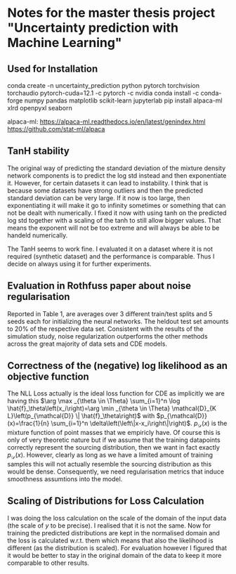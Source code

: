 # Notes for the master thesis project "Uncertainty prediction with Machine Learning"

## Used for Installation

conda create -n uncertainty_prediction python pytorch torchvision torchaudio pytorch-cuda=12.1 -c pytorch -c nvidia
conda install -c conda-forge numpy pandas matplotlib scikit-learn jupyterlab
pip install alpaca-ml xlrd openpyxl seaborn

alpaca-ml: <https://alpaca-ml.readthedocs.io/en/latest/genindex.html> <https://github.com/stat-ml/alpaca>

## TanH stability

The original way of predicting the standard deviation of the mixture density network components is to predict the log std instead and then exponentiate it. However, for certain datasets it can lead to instability. I think that is because some datasets have strong outliers and then the predicted standard deviation can be very large. If it now is too large, then exponentiating it will make it go to infinity sometimes or something that can not be dealt with numerically. I fixed it now with using tanh on the predicted log std together with a scaling of the tanh to still allow bigger values. That means the exponent will not be too extreme and will always be able to be handeld numerically.

The TanH seems to work fine. I evaluated it on a dataset where it is not required (synthetic dataset) and the performance is comparable. Thus I decide on always using it for further experiments.

## Evaluation in Rothfuss paper about noise regularisation

Reported in Table 1, are averages over 3 different train/test splits and 5 seeds each for initializing the neural networks. The heldout test set amounts to 20% of the respective data set. Consistent with the results of the simulation study, noise regularization outperforms the other methods across the great majority of data sets and CDE models.

## Correctness of the (negative) log likelihood as an objective function

The NLL Loss actually is the ideal loss function for CDE as implicitly we are having this $\arg \max _{\theta \in \Theta} \sum_{i=1}^n \log \hat{f}_\theta\left(x_i\right)=\arg \min _{\theta \in \Theta} \mathcal{D}_{K L}\left(p_{\mathcal{D}} \| \hat{f}_\theta\right)$ with $p_{\mathcal{D}}(x)=\frac{1}{n} \sum_{i=1}^n \delta\left(\left\|x-x_i\right\|\right)$. $p_{\mathcal{D}}(x)$ is the mixture function of point masses that we empiricly have. Of course this is only of very theoretic nature but if we assume that the training datapoints correctly represent the sourcing distribution, then we want in fact exactly $p_{\mathcal{D}}(x)$. However, clearly as long as we have a limited amount of training samples this will not actually resemble the sourcing distribution as this would be dense. Consequently, we need regularisation metrics that induce smoothness assumtions into the model.

## Scaling of Distributions for Loss Calculation

I was doing the loss calculation on the scale of the domain of the input data (the scale of $y$ to be precise). I realised that it is not the same. Now for training the predicted distributions are kept in the normalised domain and the loss is calculated w.r.t. them which means that also the likelihood is different (as the distribution is scaled). For evaluation however I figured that it would be better to stay in the original domain of the data to keep it more comparable to other results.
